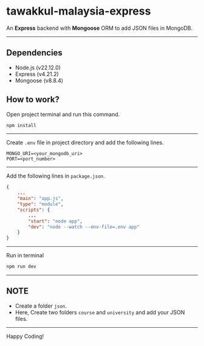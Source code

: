 # tawakkul-malaysia-express

An **Express** backend with **Mongoose** ORM to add JSON files in MongoDB.

---

## Dependencies

- Node.js (v22.12.0)
- Express (v4.21.2)
- Mongoose (v8.8.4)

## How to work?

Open project terminal and run this command.

```bash
npm install
```

---

Create ```.env``` file in project directory and add the following lines.

```
MONGO_URI=<your_mongodb_uri>
PORT=<port_number>
```

---

Add the following lines in ```package.json```.

```json
{
    ...
    "main": "app.js",
    "type": "module",
    "scripts": {
        ...
        "start": "node app",
        "dev": "node --watch --env-file=.env app"
    }
}
```

---

Run in terminal

```bash
npm run dev
```

---

## NOTE

* Create a folder ```json```.
* Here, Create two folders ```course``` and ```university``` and add your JSON files.

---

Happy Coding!

